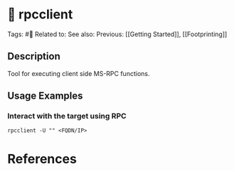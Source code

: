 # 💢 rpcclient

Tags: #💢
Related to:
See also:
Previous: [[Getting Started]], [[Footprinting]]

## Description

Tool for executing client side MS-RPC functions.

## Usage Examples

### Interact with the target using RPC

	rpcclient -U "" <FQDN/IP>	

# References